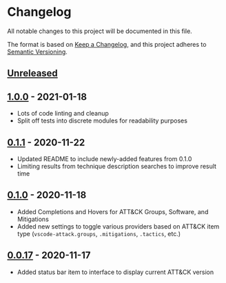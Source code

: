 # Changelog

All notable changes to this project will be documented in this file.

The format is based on [Keep a Changelog](https://keepachangelog.com/en/1.0.0/),
and this project adheres to [Semantic Versioning](https://semver.org/spec/v2.0.0.html).

## [Unreleased]

## [1.0.0] - 2021-01-18

- Lots of code linting and cleanup
- Split off tests into discrete modules for readability purposes

## [0.1.1] - 2020-11-22

- Updated README to include newly-added features from 0.1.0
- Limiting results from technique description searches to improve result time

## [0.1.0] - 2020-11-18

- Added Completions and Hovers for ATT&CK Groups, Software, and Mitigations
- Added new settings to toggle various providers based on ATT&CK item type (`vscode-attack.groups`, `.mitigations`, `.tactics`, etc.)

## [0.0.17] - 2020-11-17

- Added status bar item to interface to display current ATT&CK version

[Unreleased]: https://github.com/redcanaryco/vscode-attack/compare/v1.0.0...HEAD
[1.0.0]: https://github.com/redcanaryco/vscode-attack/compare/v0.1.1...v1.0.0
[0.1.1]: https://github.com/redcanaryco/vscode-attack/compare/v0.1.0...v0.1.1
[0.1.0]: https://github.com/redcanaryco/vscode-attack/compare/v0.0.17...v0.1.0
[0.0.17]: https://github.com/redcanaryco/vscode-attack/compare/v0.0.16...v0.0.17
